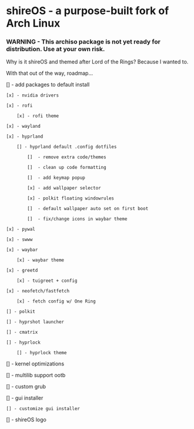 # shireOS - a purpose-built fork of Arch Linux

### WARNING - This archiso package is not yet ready for distribution. Use at your own risk.

Why is it shireOS and themed after Lord of the Rings? Because I wanted to.

With that out of the way, roadmap...

[] - add packages to default install

    [x] - nvidia drivers
    
    [x] - rofi
    
        [x] - rofi theme
        
    [x] - wayland
    
    [x] - hyprland
    
        [] - hyprland default .config dotfiles
        
            []  - remove extra code/themes
            
            []  - clean up code formatting
            
            []  - add keymap popup
            
            [x] - add wallpaper selector
            
            [x] - polkit floating windowrules
            
            []  - default wallpaper auto set on first boot
            
            []  - fix/change icons in waybar theme
            
    [x] - pywal
    
    [x] - swww
    
    [x] - waybar
    
        [x] - waybar theme
        
    [x] - greetd
    
        [x] - tuigreet + config
        
    [x] - neofetch/fastfetch
    
        [x] - fetch config w/ One Ring
        
    [] - polkit
    
    [] - hyprshot launcher
    
    [] - cmatrix
    
    [] - hyprlock
    
        [] - hyprlock theme
        
[] - kernel optimizations

[] - multilib support ootb

[] - custom grub

[] - gui installer

    [] - customize gui installer
    
[] - shireOS logo
